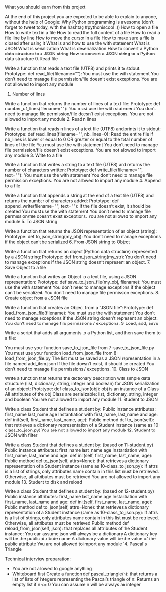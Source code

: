 What you should learn from this project

   At the end of this project you are expected to be able to explain
   to anyone, without the help of Google:
Why Python programming is awesome (don’t forget to tweet today, with the hashtag #pythoniscool :))
How to open a file
How to write text in a file
How to read the full content of a file
How to read a file line by line
How to move the cursor in a file
How to make sure a file is closed after using it
What is and how to use the with statement
What is JSON
What is serialization
What is deserialization
How to convert a Python data structure to a JSON string
How to convert a JSON string to a Python data structure
0. Read file

 Write a function that reads a text file (UTF8) and prints it to stdout:
Prototype: def read_file(filename=""):
You must use the with statement
You don’t need to manage file permission/file doesn’t exist exceptions.
You are not allowed to import any module
1. Number of lines

 Write a function that returns the number of lines of a text file:
Prototype: def number_of_lines(filename=""):
You must use the with statement
You don’t need to manage file permission/file doesn’t exist exceptions.
You are not allowed to import any module
2. Read n lines

 Write a function that reads n lines of a text file (UTF8) and prints
 it to stdout:
Prototype: def read_lines(filename="", nb_lines=0):
Read the entire file if nb_lines is lower or equal to 0 OR greater or equal to the total number of lines of the file
You must use the with statement
You don’t need to manage file permission/file doesn’t exist exceptions.
You are not allowed to import any module
3. Write to a file

 Write a function that writes a string to a text file (UTF8) and returns
 the number of characters written:
Prototype: def write_file(filename="", text=""):
You must use the with statement
You don’t need to manage file permission exceptions.
You are not allowed to import any module
4. Append to a file

 Write a function that appends a string at the end of a text file (UTF8)
 and returns the number of characters added:
Prototype: def append_write(filename="", text=""):
If the file doesn’t exist, it should be created
You must use the with statement
You don’t need to manage file permission/file doesn’t exist exceptions.
You are not allowed to import any module
5. To JSON string

 Write a function that returns the JSON representation of an object (string):
Prototype: def to_json_string(my_obj):
You don’t need to manage exceptions if the object can’t be serialized
6. From JSON string to Object

 Write a function that returns an object (Python data structure)
 represented by a JSON string:
Prototype: def from_json_string(my_str):
You don’t need to manage exceptions if the JSON string doesn’t represent an object.
7. Save Object to a file

 Write a function that writes an Object to a text file, using a JSON
 representation:
Prototype: def save_to_json_file(my_obj, filename):
You must use the with statement
You don’t need to manage exceptions if the object can’t be serialized.
You don’t need to manage file permission exceptions.
8. Create object from a JSON file

 Write a function that creates an Object from a “JSON file”:
Prototype: def load_from_json_file(filename):
You must use the with statement
You don’t need to manage exceptions if the JSON string doesn’t represent an object.
You don’t need to manage file permissions / exceptions.
9. Load, add, save

Write a script that adds all arguments to a Python list, and then save them to a file:

You must use your function save_to_json_file from 7-save_to_json_file.py
You must use your function load_from_json_file from 8-load_from_json_file.py
The list must be saved as a JSON representation in a file named add_item.json
If the file doesn’t exist, it should be created
You don’t need to manage file permissions / exceptions.
10. Class to JSON

Write a function that returns the dictionary description with simple data
structure (list, dictionary, string, integer and boolean) for JSON
serialization of an object:
Prototype: def class_to_json(obj):
obj is an instance of a Class
All attributes of the obj Class are serializable: list, dictionary, string, integer and boolean
You are not allowed to import any module
11. Student to JSON

  Write a class Student that defines a student by:
Public instance attributes:
first_name
last_name
age
Instantiation with first_name, last_name and age: def init(self, first_name, last_name, age):
Public method def to_json(self): that retrieves a dictionary representation of a Student instance (same as 10-class_to_json.py)
You are not allowed to import any module
12. Student to JSON with filter

  Write a class Student that defines a student by: (based on 11-student.py)
Public instance attributes:
first_name
last_name
age
Instantiation with first_name, last_name and age: def init(self, first_name, last_name, age):
Public method def to_json(self, attrs=None): that retrieves a dictionary representation of a Student instance (same as 10-class_to_json.py):
If attrs is a list of strings, only attributes name contain in this list must be retrieved.
Otherwise, all attributes must be retrieved
You are not allowed to import any module
13. Student to disk and reload

Write a class Student that defines a student by: (based on 12-student.py)
Public instance attributes:
first_name
last_name
age
Instantiation with first_name, last_name and age: def init(self, first_name, last_name, age):
Public method def to_json(self, attrs=None): that retrieves a dictionary representation of a Student instance (same as 10-class_to_json.py):
If attrs is a list of strings, only attributes name contain in this list must be retrieved.
Otherwise, all attributes must be retrieved
Public method def reload_from_json(self, json): that replaces all attributes of the Student instance:
You can assume json will always be a dictionary
A dictionary key will be the public attribute name
A dictionary value will be the value of the public attribute
You are not allowed to import any module
14. Pascal's Triangle

  Technical interview preparation:
  * You are not allowed to google anything
  * Whiteboard first
Create a function def pascal_triangle(n): that returns a list of lists of integers representing the Pascal’s triangle of n:
Returns an empty list if n <= 0
You can assume n will be always an integer
